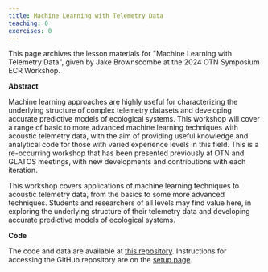```yaml
---
title: Machine Learning with Telemetry Data
teaching: 0
exercises: 0
---
```


This page archives the lesson materials for "Machine Learning with Telemetry Data", given by Jake Brownscombe at the 2024 OTN Symposium ECR Workshop. 

**Abstract**

Machine learning approaches are highly useful for characterizing the underlying structure of complex telemetry datasets and developing accurate predictive models of ecological systems. This workshop will cover a range of basic to more advanced machine learning techniques with acoustic telemetry data, with the aim of providing useful knowledge and analytical code for those with varied experience levels in this field. This is a re-occurring workshop that has been presented previously at OTN and GLATOS meetings, with new developments and contributions with each iteration.

This workshop covers applications of machine learning techniques to acoustic telemetry data, from the basics to some more advanced techniques. Students and researchers of all levels may find value here, in exploring the underlying structure of their telemetry data and developing accurate predictive models of ecological systems.

**Code**

The code and data are available at [this repository](https://github.com/jakebrownscombe/Telemetry_MachineLearning). Instructions for accessing the GitHub repository are on the [setup page](/2024-symp-ecr-setup/setup.html).